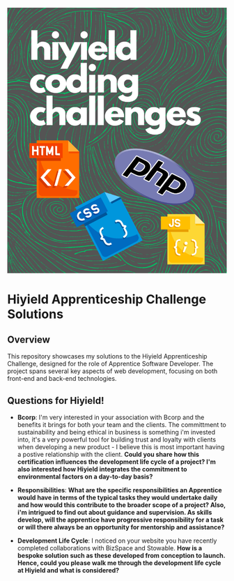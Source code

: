 ![hiyield coding challenges](https://github.com/alfiephillips/hiyield-challenges/blob/master/assets/hiyield%20coding%20challenges.png)

# Hiyield Apprenticeship Challenge Solutions

## Overview

This repository showcases my solutions to the Hiyield Apprenticeship Challenge, designed for the role of Apprentice Software Developer. The project spans several key aspects of web development, focusing on both front-end and back-end technologies.

## Questions for Hiyield!

- **Bcorp**: I'm very interested in your association with Bcorp and the benefits it brings for both your team and the clients.
The committment to sustainability and being ethical in business is something i'm invested into, it's a very powerful tool
for building trust and loyalty with clients when developing a new product - I believe this is most important having a postive
relationship with the client. **Could you share how this certification influences the development life cycle of a project?
I'm also interested how Hiyield integrates the commitment to environmental factors on a day-to-day basis?**

- **Responsibilities**: **What are the specific responsibilities an Apprentice would have in terms of the typical tasks they would undertake
daily and how would this contribute to the broader scope of a project? Also, i'm intrigued to find out about guidance and supervision. As skills develop,
will the apprentice have progressive responsibility for a task or will there always be an opportunity for mentorship and assistance?**

- **Development Life Cycle**: I noticed on your website you have recently completed collaborations with BizSpace and Stowable.
**How is a bespoke solution such as these developed from conception to launch. Hence, could you please walk me through the development life cycle at Hiyield and
what is considered?**
